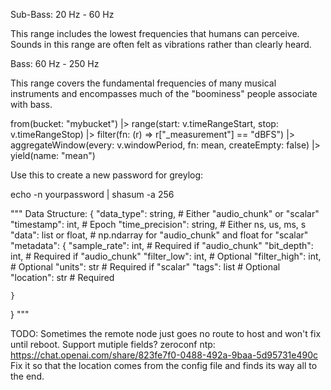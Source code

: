 Sub-Bass: 20 Hz - 60 Hz

This range includes the lowest frequencies that humans can perceive. Sounds in this range are often felt as vibrations rather than clearly heard.

Bass: 60 Hz - 250 Hz

This range covers the fundamental frequencies of many musical instruments and encompasses much of the "boominess" people associate with bass.


from(bucket: "mybucket")
  |> range(start: v.timeRangeStart, stop: v.timeRangeStop)
  |> filter(fn: (r) => r["_measurement"] == "dBFS")
  |> aggregateWindow(every: v.windowPeriod, fn: mean, createEmpty: false)
  |> yield(name: "mean")


Use this to create a new password for greylog:

echo -n yourpassword | shasum -a 256




"""
Data Structure:
{
    "data_type": string,  # Either "audio_chunk" or "scalar"
    "timestamp": int, # Epoch
    "time_precision": string, # Either ns, us, ms, s
    "data": list or float,  # np.ndarray for "audio_chunk" and float for "scalar"
    "metadata": {
        "sample_rate": int,  # Required if "audio_chunk"
        "bit_depth": int,  # Required if "audio_chunk"
        "filter_low": int,  # Optional
        "filter_high": int,  # Optional
        "units": str  # Required if "scalar"
        "tags": list # Optional
        "location": str # Required

    }
}
"""




TODO:
Sometimes the remote node just goes no route to host and won't fix until reboot.
Support mutiple fields?
zeroconf ntp:
https://chat.openai.com/share/823fe7f0-0488-492a-9baa-5d95731e490c
Fix it so that the location comes from the config file and finds its way all to the end.






